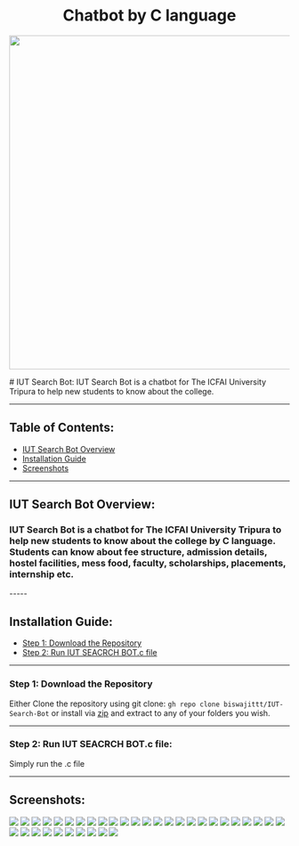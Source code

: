 <h1 align="center">Chatbot by C language</h1>
<p align="center"><a><img src="Images/1.JPG" width="600"></a></p>
# IUT Search Bot:
IUT Search Bot is a chatbot for The ICFAI University Tripura to help new students to know about the college.

-----
## Table of Contents:

* [IUT Search Bot Overview](#item1)
* [Installation Guide](#item2)
* [Screenshots](#item3)
-----
<a name="item1"></a>

## IUT Search Bot Overview:
<h3>
IUT Search Bot is a chatbot for The ICFAI University Tripura to help new students to know about the college by C language. Students can know about fee structure, admission details, hostel facilities, mess food, faculty, scholarships, placements, internship etc.
</h3>
-----
<a name="item2"></a>

## Installation Guide:

* [Step 1: Download the Repository](#step1)
* [Step 2: Run IUT SEACRCH BOT.c file](#step2)

-----
<a name="step1"></a>

### Step 1: Download the Repository

Either Clone the repository using git clone: `gh repo clone biswajittt/IUT-Search-Bot`
or install via <a target="_blank" href="https://github.com/biswajittt/IUT-Search-Bot/archive/refs/heads/master.zip">zip</a> and extract 
to any of your folders you wish.

-----
<a name="step2"></a>

### Step 2: Run IUT SEACRCH BOT.c file:

Simply run the .c file

-----
<a name="item3"></a>

## Screenshots:
![](Images/0.JPG)
![](Images/1.JPG)
![](Images/2.JPG)
![](Images/3.JPG)
![](Images/4.JPG)
![](Images/5.JPG)
![](Images/6.JPG)
![](Images/7.JPG)
![](Images/8.JPG)
![](Images/9.JPG)
![](Images/10.JPG)
![](Images/11.JPG)
![](Images/12.JPG)
![](Images/13.JPG)
![](Images/14.JPG)
![](Images/15.JPG)
![](Images/16.JPG)
![](Images/17.JPG)
![](Images/18.JPG)
![](Images/19.JPG)
![](Images/20.JPG)
![](Images/21.JPG)
![](Images/22.JPG)
![](Images/23.JPG)
![](Images/24.JPG)
![](Images/25.JPG)
![](Images/26.JPG)
![](Images/27.JPG)
![](Images/28.JPG)
![](Images/30.JPG)
![](Images/31.JPG)
![](Images/32.JPG)
![](Images/33.JPG)
![](Images/34.JPG)
![](Images/35.JPG)
